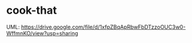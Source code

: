 # cook-that
UML: https://drive.google.com/file/d/1xfpZBqApRbwFbDTzzoOUC3w0-WffmnKO/view?usp=sharing
